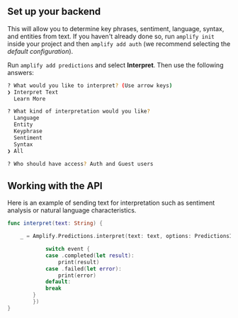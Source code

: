 ## Set up your backend

This will allow you to determine key phrases, sentiment, language, syntax, and entities from text. If you haven't already done so, run `amplify init` inside your project and then `amplify add auth` (we recommend selecting the *default configuration*).

Run `amplify add predictions` and select **Interpret**. Then use the following answers:

```bash
? What would you like to interpret? (Use arrow keys)
❯ Interpret Text
  Learn More

? What kind of interpretation would you like?
  Language
  Entity
  Keyphrase
  Sentiment
  Syntax
❯ All

? Who should have access? Auth and Guest users
```

## Working with the API

Here is an example of sending text for interpretation such as sentiment analysis or natural language characteristics. 

```swift
func interpret(text: String) {

	_ = Amplify.Predictions.interpret(text: text, options: PredictionsInterpretRequest.Options(), listener: { (event) in

			switch event {
			case .completed(let result):
			    print(result)
			case .failed(let error):
			    print(error)
			default:
			break
		}
		})
}
```

